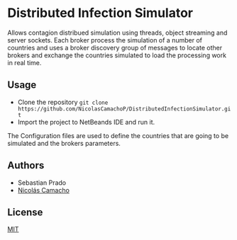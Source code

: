 # Distributed Infection Simulator 
Allows contagion distribued simulation using threads, object streaming and server sockets. Each broker process the simulation of a number of countries and uses a broker discovery group of messages to locate other brokers and exchange the countries simulated to load the processing work in real time.

## Usage 

* Clone the repository `git clone https://github.com/NicolasCamachoP/DistributedInfectionSimulator.git`
* Import the project to NetBeands IDE and run it.

The Configuration files are used to define the countries that are going to be simulated and the brokers parameters.

## Authors 

* Sebastian Prado
* [Nicolás Camacho](https://github.com/NicolasCamachoP)

## License 

[MIT](https://github.com/NicolasCamachoP/DistributedInfectionSimulator/blob/master/LICENSE)
